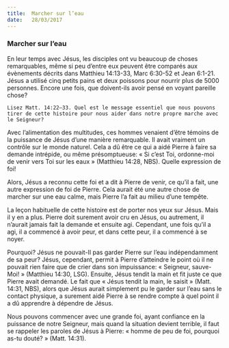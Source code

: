 ```yaml
---
title:  Marcher sur l’eau
date:   28/03/2017
---
```


### Marcher sur l’eau 

En leur temps avec Jésus, les disciples ont vu beaucoup de choses remarquables, même si peu d’entre eux peuvent être comparés aux évènements décrits dans Matthieu 14:13-33, Marc 6:30-52 et Jean 6:1-21. Jésus a utilisé cinq petits pains et deux poissons pour nourrir plus de 5000 personnes. Encore une fois, que doivent-ils avoir pensé en voyant pareille chose? 

`Lisez Matt. 14:22–33. Quel est le message essentiel que nous pouvons tirer de cette histoire pour nous aider dans notre propre marche avec le Seigneur?` 

Avec l’alimentation des multitudes, ces hommes venaient d’être témoins de la puissance de Jésus d’une manière remarquable. Il avait vraiment un contrôle sur le monde naturel. Cela a dû être ce qui a aidé Pierre à faire sa demande intrépide, ou même présomptueuse: « Si c’est Toi, ordonne-moi de venir vers Toi sur les eaux » (Matthieu 14:28, NBS). Quelle expression de foi! 

Alors, Jésus a reconnu cette foi et a dit à Pierre de venir, ce qu’il a fait, une autre expression de foi de Pierre. Cela aurait été une autre chose de marcher sur une eau calme, mais Pierre l’a fait au milieu d’une tempête. 

La leçon habituelle de cette histoire est de porter nos yeux sur Jésus. Mais il y en a plus. Pierre doit surement avoir cru en Jésus, ou autrement, il n’aurait jamais fait la demande et ensuite agi. Cependant, une fois qu’il a agi, il a commencé à avoir peur, et dans cette peur, il a commencé à se noyer. 

Pourquoi? Jésus ne pouvait-Il pas garder Pierre sur l’eau indépendamment de sa peur? Jésus, cependant, permit à Pierre  d’atteindre le point où il ne pouvait rien faire que de crier dans son impuissance: « Seigneur, sauve-Moi! » (Matthieu 14:30, LSG). Ensuite, Jésus tendit la main et fit juste ce que Pierre avait demandé. Le fait que « Jésus tendit la main, le saisit » (Matt. 14:31, NBS), alors que Jésus aurait simplement pu le garder sur l’eau sans le contact physique, a surement aidé Pierre à se rendre compte à quel point il a dû apprendre à dépendre de Jésus. 

Nous pouvons commencer avec une grande foi, ayant confiance en la puissance de notre Seigneur, mais quand la situation devient terrible, il faut se rappeler les paroles de Jésus à Pierre: « homme de peu de foi, pourquoi as-tu douté? » (Matt. 14:31). 
